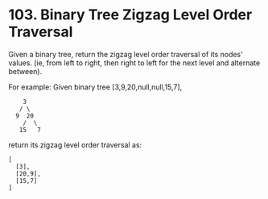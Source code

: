 # 103. Binary Tree Zigzag Level Order Traversal

Given a binary tree, return the zigzag level order traversal of its nodes'
values. (ie, from left to right, then right to left for the next level and
alternate between).

For example:
Given binary tree [3,9,20,null,null,15,7],

```
    3
   / \
  9  20
    /  \
   15   7
```

return its zigzag level order traversal as:

```
[
  [3],
  [20,9],
  [15,7]
]
```
